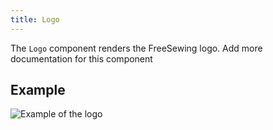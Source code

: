 ```yaml
---
title: Logo
---
```


The `Logo` component renders the FreeSewing logo.<Fixme> Add more documentation for this component </Fixme>

## Example

![Example of the logo](https://freesewing.org/logo.svg)

